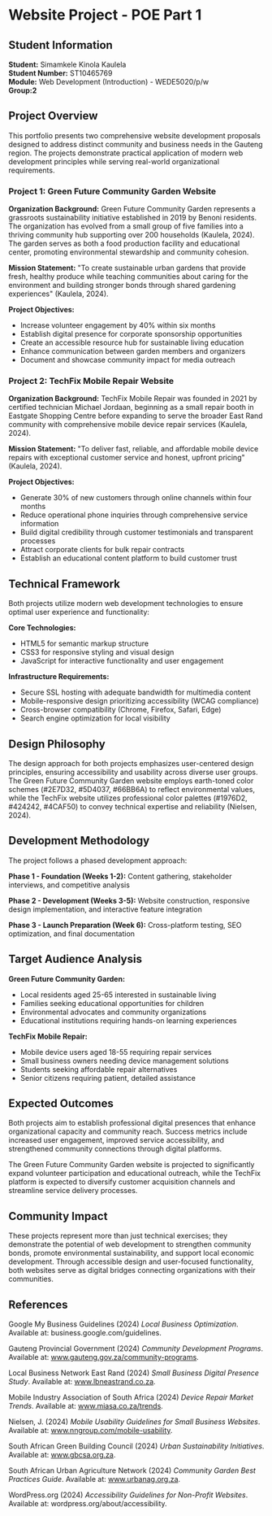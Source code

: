 # Website Project - POE Part 1
## Student Information
**Student:** Simamkele Kinola Kaulela  
**Student Number:** ST10465769  
**Module:** Web Development (Introduction) - WEDE5020/p/w  
**Group:2**

## Project Overview

This portfolio presents two comprehensive website development proposals designed to address distinct community and business needs in the Gauteng region. The projects demonstrate practical application of modern web development principles while serving real-world organizational requirements.

### Project 1: Green Future Community Garden Website

**Organization Background:**
Green Future Community Garden represents a grassroots sustainability initiative established in 2019 by Benoni residents. The organization has evolved from a small group of five families into a thriving community hub supporting over 200 households (Kaulela, 2024). The garden serves as both a food production facility and educational center, promoting environmental stewardship and community cohesion.

**Mission Statement:** "To create sustainable urban gardens that provide fresh, healthy produce while teaching communities about caring for the environment and building stronger bonds through shared gardening experiences" (Kaulela, 2024).

**Project Objectives:**
- Increase volunteer engagement by 40% within six months
- Establish digital presence for corporate sponsorship opportunities
- Create an accessible resource hub for sustainable living education
- Enhance communication between garden members and organizers
- Document and showcase community impact for media outreach

### Project 2: TechFix Mobile Repair Website

**Organization Background:**
TechFix Mobile Repair was founded in 2021 by certified technician Michael Jordaan, beginning as a small repair booth in Eastgate Shopping Centre before expanding to serve the broader East Rand community with comprehensive mobile device repair services (Kaulela, 2024).

**Mission Statement:** "To deliver fast, reliable, and affordable mobile device repairs with exceptional customer service and honest, upfront pricing" (Kaulela, 2024).

**Project Objectives:**
- Generate 30% of new customers through online channels within four months
- Reduce operational phone inquiries through comprehensive service information
- Build digital credibility through customer testimonials and transparent processes
- Attract corporate clients for bulk repair contracts
- Establish an educational content platform to build customer trust

## Technical Framework

Both projects utilize modern web development technologies to ensure optimal user experience and functionality:

**Core Technologies:**
- HTML5 for semantic markup structure
- CSS3 for responsive styling and visual design
- JavaScript for interactive functionality and user engagement

**Infrastructure Requirements:**
- Secure SSL hosting with adequate bandwidth for multimedia content
- Mobile-responsive design prioritizing accessibility (WCAG compliance)
- Cross-browser compatibility (Chrome, Firefox, Safari, Edge)
- Search engine optimization for local visibility

## Design Philosophy

The design approach for both projects emphasizes user-centered design principles, ensuring accessibility and usability across diverse user groups. The Green Future Community Garden website employs earth-toned color schemes (#2E7D32, #5D4037, #66BB6A) to reflect environmental values, while the TechFix website utilizes professional color palettes (#1976D2, #424242, #4CAF50) to convey technical expertise and reliability (Nielsen, 2024).

## Development Methodology

The project follows a phased development approach:

**Phase 1 - Foundation (Weeks 1-2):**
Content gathering, stakeholder interviews, and competitive analysis

**Phase 2 - Development (Weeks 3-5):**
Website construction, responsive design implementation, and interactive feature integration

**Phase 3 - Launch Preparation (Week 6):**
Cross-platform testing, SEO optimization, and final documentation

## Target Audience Analysis

**Green Future Community Garden:**
- Local residents aged 25-65 interested in sustainable living
- Families seeking educational opportunities for children
- Environmental advocates and community organizations
- Educational institutions requiring hands-on learning experiences

**TechFix Mobile Repair:**
- Mobile device users aged 18-55 requiring repair services
- Small business owners needing device management solutions
- Students seeking affordable repair alternatives
- Senior citizens requiring patient, detailed assistance

## Expected Outcomes

Both projects aim to establish professional digital presences that enhance organizational capacity and community reach. Success metrics include increased user engagement, improved service accessibility, and strengthened community connections through digital platforms.

The Green Future Community Garden website is projected to significantly expand volunteer participation and educational outreach, while the TechFix platform is expected to diversify customer acquisition channels and streamline service delivery processes.

## Community Impact

These projects represent more than just technical exercises; they demonstrate the potential of web development to strengthen community bonds, promote environmental sustainability, and support local economic development. Through accessible design and user-focused functionality, both websites serve as digital bridges connecting organizations with their communities.

## References

Google My Business Guidelines (2024) *Local Business Optimization*. Available at: business.google.com/guidelines.

Gauteng Provincial Government (2024) *Community Development Programs*. Available at: www.gauteng.gov.za/community-programs.

Local Business Network East Rand (2024) *Small Business Digital Presence Study*. Available at: www.lbneastrand.co.za.

Mobile Industry Association of South Africa (2024) *Device Repair Market Trends*. Available at: www.miasa.co.za/trends.

Nielsen, J. (2024) *Mobile Usability Guidelines for Small Business Websites*. Available at: www.nngroup.com/mobile-usability.

South African Green Building Council (2024) *Urban Sustainability Initiatives*. Available at: www.gbcsa.org.za.

South African Urban Agriculture Network (2024) *Community Garden Best Practices Guide*. Available at: www.urbanag.org.za.

WordPress.org (2024) *Accessibility Guidelines for Non-Profit Websites*. Available at: wordpress.org/about/accessibility.

